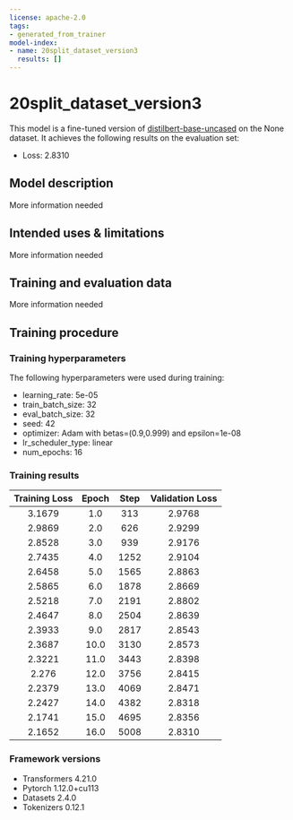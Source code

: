 ```yaml
---
license: apache-2.0
tags:
- generated_from_trainer
model-index:
- name: 20split_dataset_version3
  results: []
---
```


<!-- This model card has been generated automatically according to the information the Trainer had access to. You
should probably proofread and complete it, then remove this comment. -->

# 20split_dataset_version3

This model is a fine-tuned version of [distilbert-base-uncased](https://huggingface.co/distilbert-base-uncased) on the None dataset.
It achieves the following results on the evaluation set:
- Loss: 2.8310

## Model description

More information needed

## Intended uses & limitations

More information needed

## Training and evaluation data

More information needed

## Training procedure

### Training hyperparameters

The following hyperparameters were used during training:
- learning_rate: 5e-05
- train_batch_size: 32
- eval_batch_size: 32
- seed: 42
- optimizer: Adam with betas=(0.9,0.999) and epsilon=1e-08
- lr_scheduler_type: linear
- num_epochs: 16

### Training results

| Training Loss | Epoch | Step | Validation Loss |
|:-------------:|:-----:|:----:|:---------------:|
| 3.1679        | 1.0   | 313  | 2.9768          |
| 2.9869        | 2.0   | 626  | 2.9299          |
| 2.8528        | 3.0   | 939  | 2.9176          |
| 2.7435        | 4.0   | 1252 | 2.9104          |
| 2.6458        | 5.0   | 1565 | 2.8863          |
| 2.5865        | 6.0   | 1878 | 2.8669          |
| 2.5218        | 7.0   | 2191 | 2.8802          |
| 2.4647        | 8.0   | 2504 | 2.8639          |
| 2.3933        | 9.0   | 2817 | 2.8543          |
| 2.3687        | 10.0  | 3130 | 2.8573          |
| 2.3221        | 11.0  | 3443 | 2.8398          |
| 2.276         | 12.0  | 3756 | 2.8415          |
| 2.2379        | 13.0  | 4069 | 2.8471          |
| 2.2427        | 14.0  | 4382 | 2.8318          |
| 2.1741        | 15.0  | 4695 | 2.8356          |
| 2.1652        | 16.0  | 5008 | 2.8310          |


### Framework versions

- Transformers 4.21.0
- Pytorch 1.12.0+cu113
- Datasets 2.4.0
- Tokenizers 0.12.1
